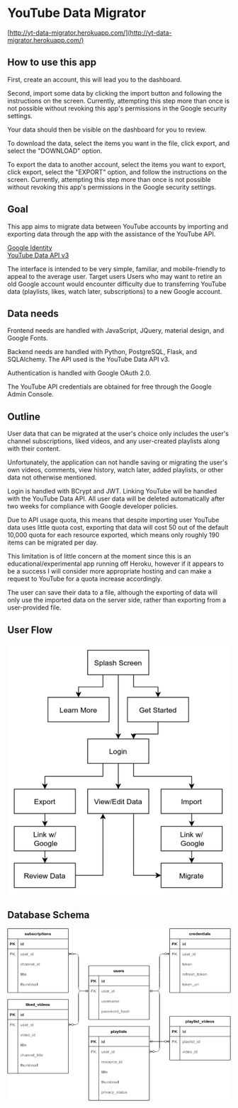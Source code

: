 # YouTube Data Migrator

[http://yt-data-migrator.herokuapp.com/](http://yt-data-migrator.herokuapp.com/)  

## How to use this app

First, create an account, this will lead you to the dashboard.

Second, import some data by clicking the import button and following the
instructions on the screen. Currently, attempting this step more than once is
not possible without revoking this app's permissions in the Google security
settings.

Your data should then be visible on the dashboard for you to review.

To download the data, select the items you want in the file, click export, and
select the "DOWNLOAD" option.

To export the data to another account, select the items you want to export,
click export, select the "EXPORT" option, and follow the instructions on the
screen. Currently, attempting this step more than once is not possible without
revoking this app's permissions in the Google security settings.

## Goal

This app aims to migrate data between YouTube accounts by importing and
exporting data through the app with the assistance of the YouTube API.

[Google Identity](https://developers.google.com/identity/sign-in/web/sign-in)  
[YouTube Data API v3](https://developers.google.com/youtube/v3/getting-started)

The interface is intended to be very simple, familiar, and mobile-friendly to
appeal to the average user.  Target users Users who may want to retire an old
Google account would encounter difficulty due to transferring YouTube data
(playlists, likes, watch later, subscriptions) to a new Google account.

## Data needs

Frontend needs are handled with JavaScript, JQuery, material design,
and Google Fonts.

Backend needs are handled with Python, PostgreSQL, Flask, and SQLAlchemy.
The API used is the YouTube Data API v3.

Authentication is handled with Google OAuth 2.0.

The YouTube API credentials are obtained for free through the Google Admin
Console.

## Outline

User data that can be migrated at the user's choice only includes the
user's channel subscriptions, liked videos, and any user-created playlists
along with their content.

Unfortunately, the application can not handle saving or migrating the user's
own videos, comments, view history, watch later, added playlists, or other data
not otherwise mentioned.

Login is handled with BCrypt and JWT. Linking YouTube will be handled with the
YouTube Data API. All user data will be deleted automatically after two weeks
for compliance with Google developer policies.

Due to API usage quota, this means that despite importing user YouTube
data uses little quota cost, exporting that data will cost 50 out of the
default 10,000 quota for each resource exported, which means only roughly 190 items
can be migrated per day.

This limitation is of little concern at the moment since this is an
educational/experimental app running off Heroku, however if it appears to be a
success I will consider more appropriate hosting and can make a request to
YouTube for a quota increase accordingly.

The user can save their data to a file, although the exporting of data will
only use the imported data on the server side, rather than exporting from a
user-provided file.

## User Flow

![User Flow](./readme/userflow.png)

## Database Schema

![Database schema](./readme/databaseschema.png)
